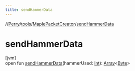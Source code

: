 ```yaml
---
title: sendHammerData
---
```

//[Perry](../../../index.html)/[tools](../index.html)/[MaplePacketCreator](index.html)/[sendHammerData](send-hammer-data.html)



# sendHammerData



[jvm]\
open fun [sendHammerData](send-hammer-data.html)(hammerUsed: [Int](https://kotlinlang.org/api/latest/jvm/stdlib/kotlin/-int/index.html)): [Array](https://kotlinlang.org/api/latest/jvm/stdlib/kotlin/-array/index.html)<[Byte](https://kotlinlang.org/api/latest/jvm/stdlib/kotlin/-byte/index.html)>




